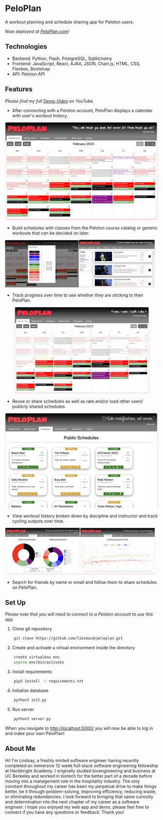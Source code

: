 # PeloPlan

A workout planning and schedule sharing app for Peloton users.

*Now deployed at [PeloPlan.com](http://peloplan.com/)!*

## Technologies
- Backend: Python, Flash, PostgreSQL, SqlAlchemy 
- Frontend: JavaScript, React, AJAX, JSON, Chart.js, HTML, CSS, Flexbox, Bootstrap
- API: Peloton API

## Features

*Please find my full [Demo Video](https://www.youtube.com/watch?v=wR8js2b2S1I) on YouTube.*

- After connecting with a Peloton account, PeloPlan displays a calendar with user's workout history.

<img src='static/img/readme/homepage.jpg' title='PeloPlan'>


- Build schedules with classes from the Peloton course catalog or generic workouts that can be decided on later. 
<p><img src='static/img/readme/disciplines.png' title='Disciplines' width=48%><img src='static/img/readme/workouts.png' title='Workouts' width=50%></p>


- Track progress over time to see whether they are sticking to their PeloPlan.  

<img src='static/img/readme/sequenceHD.gif' title='Tracking'>
  

- Reuse or share schedules as well as rate and/or load other users’ publicly shared schedules.  

<img src='static/img/readme/schedules.png' title='Schedules'>


- View workout history broken down by discipline and instructor and track cycling outputs over time. 
<p><img src='static/img/readme/charts.png' title='Charts' width=49%><img src='static/img/readme/outputs.png' title='Outputs' width=49%></p>

- Search for friends by name or email and follow them to share schedules on PeloPlan.


## Set Up
*Please note that you will need to connect to a Peloton account to use this app*

1. Clone git repository
```bash 
    git clone https://github.com/linzmacd/peloplan.git 
```

2. Create and activate a virtual environment inside the directory
```bash 
    create virtualenv env
    source env/bin/activate
```

3. Install requirements
```bash 
    pip3 install -r requirements.txt
```

4. Initialize database
```bash
    python3 init.py
```

5. Run server
```bash
    python3 server.py
```

When you navigate to [http://localhost:5000/](http://localhost:5000/) you will now be able to log in and make your own PeloPlan!

## About Me

Hi! I'm Lindsay, a freshly minted software engineer having recently completed an immersive 12-week full-stack software engineering fellowship at Hackbright Academy. I originally studied bioengineering and business at UC Berkeley and worked in biotech for the better part of a decade before moving into a management role in the hospitality industry. The only constant throughout my career has been my perpetual drive to make things better, be it through problem-solving, improving efficiency, reducing waste, or eliminating redundancies. I look forward to bringing that same curiosity and determination into the next chapter of my career as a software engineer. I hope you enjoyed my web app and demo, please feel free to connect if you have any questions or feedback. Thank you!
